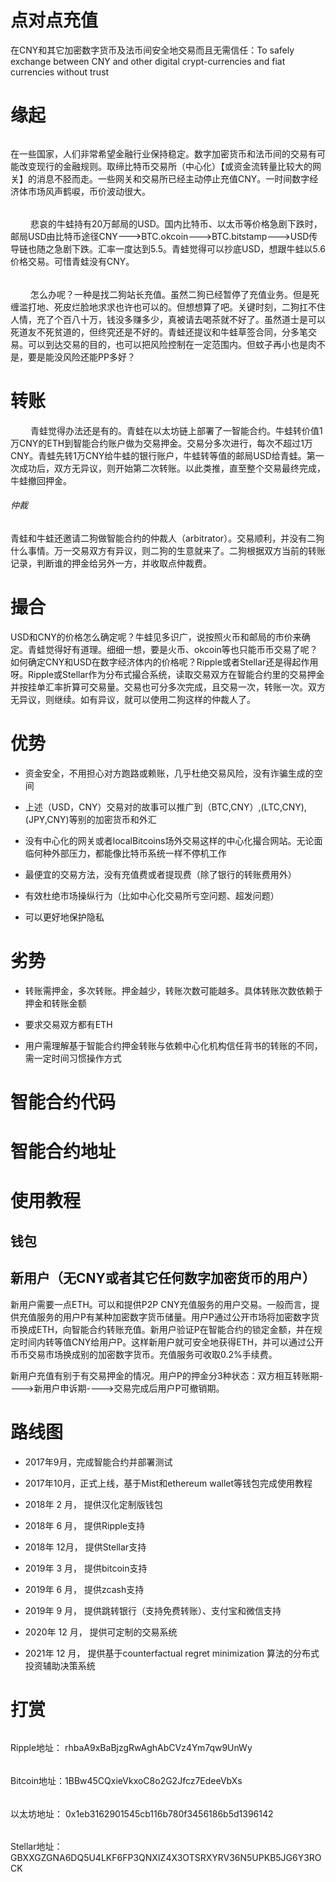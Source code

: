 # 点对点充值 

在CNY和其它加密数字货币及法币间安全地交易而且无需信任：To safely exchange between CNY and other digital crypt-currencies and fiat currencies without trust

# 缘起

######

在一些国家，人们非常希望金融行业保持稳定。数字加密货币和法币间的交易有可能改变现行的金融规则。取缔比特币交易所（中心化）【或资金流转量比较大的网关】的消息不胫而走。一些网关和交易所已经主动停止充值CNY。一时间数字经济体市场风声鹤唳，币价波动很大。
　　
######
　　
悲哀的牛蛙持有20万邮局的USD。国内比特币、以太币等价格急剧下跌时，邮局USD由比特币途径CNY--->BTC.okcoin--->BTC.bitstamp--->USD传导链也随之急剧下跌。汇率一度达到5.5。青蛙觉得可以抄底USD，想跟牛蛙以5.6价格交易。可惜青蛙没有CNY。

######
　　
怎么办呢？一种是找二狗站长充值。虽然二狗已经暂停了充值业务。但是死缠滥打地、死皮烂脸地求求也许也可以的。但想想算了吧。关键时刻，二狗扛不住人情，充了个百八十万，钱没多赚多少，真被请去喝茶就不好了。虽然道士是可以死道友不死贫道的，但终究还是不好的。青蛙还提议和牛蛙草签合同，分多笔交易。可以到达交易的目的，也可以把风险控制在一定范围内。但蚊子再小也是肉不是，要是能没风险还能PP多好？
　　

# 转账

　　
青蛙觉得办法还是有的。青蛙在以太坊链上部署了一智能合约。牛蛙转价值1万CNY的ETH到智能合约账户做为交易押金。交易分多次进行，每次不超过1万CNY。青蛙先转1万CNY给牛蛙的银行账户，牛蛙转等值的邮局USD给青蛙。第一次成功后，双方无异议，则开始第二次转账。以此类推，直至整个交易最终完成，牛蛙撤回押金。

###### 仲裁

青蛙和牛蛙还邀请二狗做智能合约的仲裁人（arbitrator）。交易顺利，并没有二狗什么事情。万一交易双方有异议，则二狗的生意就来了。二狗根据双方当前的转账记录，判断谁的押金给另外一方，并收取点仲裁费。
　　
　　
# 撮合


USD和CNY的价格怎么确定呢？牛蛙见多识广，说按照火币和邮局的市价来确定。青蛙觉得好有道理。细细一想，要是火币、okcoin等也只能币币交易了呢？如何确定CNY和USD在数字经济体内的价格呢？Ripple或者Stellar还是得起作用呀。Ripple或Stellar作为分布式撮合系统，读取交易双方在智能合约里的交易押金并按挂单汇率折算可交易量。交易也可分多次完成，且交易一次，转账一次。双方无异议，则继续。如有异议，就可以使用二狗这样的仲裁人了。


# 优势

   * 资金安全，不用担心对方跑路或赖账，几乎杜绝交易风险，没有诈骗生成的空间

   * 上述（USD，CNY）交易对的故事可以推广到（BTC,CNY）,(LTC,CNY),(JPY,CNY)等别的加密货币和外汇

   * 没有中心化的网关或者localBitcoins场外交易这样的中心化撮合网站。无论面临何种外部压力，都能像比特币系统一样不停机工作

   * 最便宜的交易方法，没有充值费或者提现费（除了银行的转账费用外）

   * 有效杜绝市场操纵行为（比如中心化交易所亏空问题、超发问题）

   * 可以更好地保护隐私

# 劣势

   * 转账需押金，多次转账。押金越少，转账次数可能越多。具体转账次数依赖于押金和转账金额

   * 要求交易双方都有ETH

   * 用户需理解基于智能合约押金转账与依赖中心化机构信任背书的转账的不同，需一定时间习惯操作方式

# 智能合约代码


# 智能合约地址


# 使用教程

## 钱包

## 新用户（无CNY或者其它任何数字加密货币的用户）

新用户需要一点ETH。可以和提供P2P CNY充值服务的用户交易。一般而言，提供充值服务的用户P有某种加密数字货币储量。用户P通过公开市场将加密数字货币换成ETH，向智能合约转账充值。新用户验证P在智能合约的锁定金额，并在规定时间内转等值CNY给用户P。这样新用户就可安全地获得ETH，并可以通过公开币币交易市场换成别的加密数字货币。充值服务可收取0.2%手续费。

新用户充值有别于有交易押金的情况。用户P的押金分3种状态：双方相互转账期---->新用户申诉期---->交易完成后用户P可撤销期。









# 路线图

  * 2017年9月，完成智能合约并部署测试

  * 2017年10月，正式上线，基于Mist和ethereum wallet等钱包完成使用教程

  * 2018年 2 月， 提供汉化定制版钱包

  * 2018年 6 月， 提供Ripple支持

  * 2018年 12月， 提供Stellar支持

  * 2019年 3 月， 提供bitcoin支持

  * 2019年 6 月， 提供zcash支持

  * 2019年 9 月， 提供跳转银行（支持免费转账）、支付宝和微信支持

  * 2020年 12 月， 提供可定制的交易系统

  * 2021年 12 月， 提供基于counterfactual regret minimization 算法的分布式投资辅助决策系统

    

# 打赏

######

  Ripple地址： rhbaA9xBaBjzgRwAghAbCVz4Ym7qw9UnWy

###### 

  Bitcoin地址：1BBw45CQxieVkxoC8o2G2Jfcz7EdeeVbXs


###### 

  以太坊地址： 0x1eb3162901545cb116b780f3456186b5d1396142

###### 

  Stellar地址： GBXXGZGNA6DQ5U4LKF6FP3QNXIZ4X3OTSRXYRV36N5UPKB5JG6Y3ROCK


